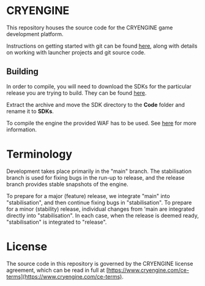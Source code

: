 # CRYENGINE
This repository houses the source code for the CRYENGINE game development platform.

Instructions on getting started with git can be found [here](http://docs.cryengine.com/display/CEPROG/Getting+Started+with+git), along with details on working with launcher projects and git source code.

## Building

In order to compile, you will need to download the SDKs for the particular release you are trying to build. They can be found [here](https://github.com/CRYTEK-CRYENGINE/CRYENGINE/releases).

Extract the archive and move the SDK directory to the **Code** folder and rename it to **SDKs**. 

To compile the engine the provided WAF has to be used. See [here](http://docs.cryengine.com/display/CEPROG/Getting+Started+with+WAF) for more information.

# Terminology
Development takes place primarily in the "main" branch. The stabilisation branch is used for fixing bugs in the run-up to release, and the release branch provides stable snapshots of the engine.

To prepare for a major (feature) release, we integrate "main" into "stabilisation", and then continue fixing bugs in "stabilisation". To prepare for a minor (stability) release, individual changes from 'main are integrated directly into "stabilisation". In each case, when the release is deemed ready, "stabilisation" is integrated to "release".

# License
The source code in this repository is governed by the CRYENGINE license agreement, which can be read in full at [https://www.cryengine.com/ce-terms](https://www.cryengine.com/ce-terms).
